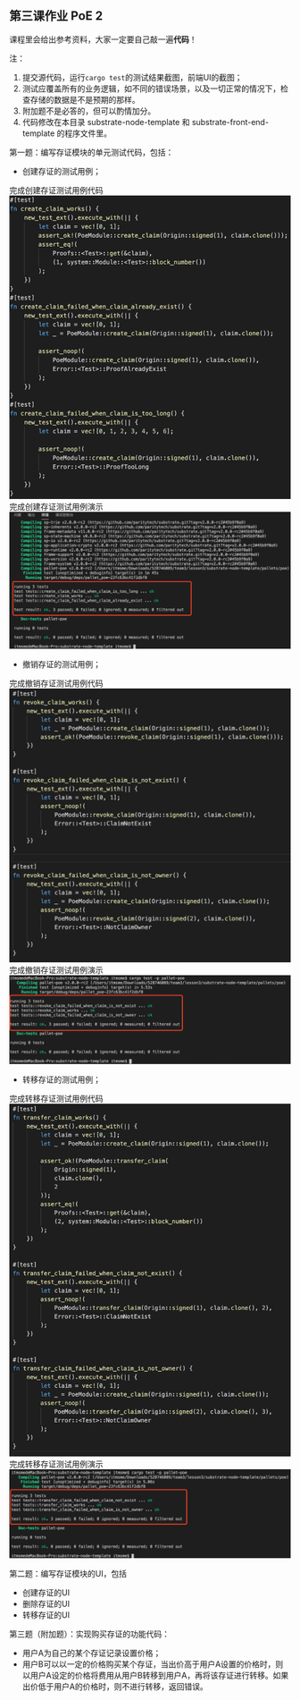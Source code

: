 ## 第三课作业  PoE 2

课程里会给出参考资料，大家一定要自己敲一遍**代码**！

注：

1. 提交源代码，运行`cargo test`的测试结果截图，前端UI的截图；
2. 测试应覆盖所有的业务逻辑，如不同的错误场景，以及一切正常的情况下，检查存储的数据是不是预期的那样。
3. 附加题不是必答的，但可以酌情加分。
4. 代码修改在本目录 substrate-node-template 和 substrate-front-end-template 的程序文件里。

第一题：编写存证模块的单元测试代码，包括：

* 创建存证的测试用例；

完成创建存证测试用例代码
![create_claim_test_code](./create_claim_test_code.png)
完成创建存证测试用例演示
![create_claim_test_demo](./create_claim_test_demo.png)
* 撤销存证的测试用例；


完成撤销存证测试用例代码
![revoke_claim_test_code](./revoke_claim_test_code.png)
完成撤销存证测试用例演示
![create_claim_test_demo](./revoke_claim_test_demo.png)
* 转移存证的测试用例；


完成转移存证测试用例代码
![transfer_claim_test_code](./transfer_claim_test_code.png)
完成转移存证测试用例演示
![transfer_claim_test_demo](./transfer_claim_test_demo.png)

第二题：编写存证模块的UI，包括

* 创建存证的UI
* 删除存证的UI
* 转移存证的UI

第三题（附加题）：实现购买存证的功能代码：

* 用户A为自己的某个存证记录设置价格；
* 用户B可以以一定的价格购买某个存证，当出价高于用户A设置的价格时，则以用户A设定的价格将费用从用户B转移到用户A，再将该存证进行转移。如果出价低于用户A的价格时，则不进行转移，返回错误。

